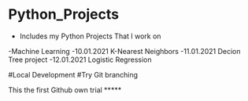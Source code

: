 # Python_Projects

- Includes my Python Projects That I work on

-Machine Learning
-10.01.2021 K-Nearest Neighbors
-11.01.2021 Decion Tree project 
-12.01.2021 Logistic Regression







#Local Development
#Try Git branching

This the first Github own trial *****


